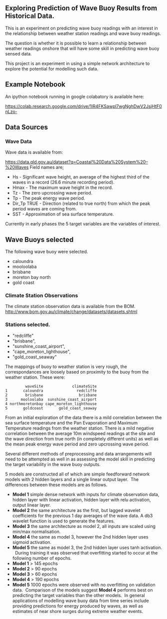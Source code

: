 ## Exploring Prediction of Wave Buoy Results from Historical Data.

This is an experiment on predicting wave buoy readings with an interest in the relationship between weather station readings and wave buoy readings.

The question is whether it is possible to learn a relationship between weather readings onshore that will have some skill in predicting wave buoy sensed data.

This project is an experiment in using a simple network architecture to explore the potential for modelling such data.

## Example Notebook

An ipython notebook running in google colabatory is available here:

https://colab.research.google.com/drive/1IR4FKSawpl7wgNghDwV2JsjHtF0nLzo-


## Data Sources

### Wave Data
Wave data is available from:

https://data.qld.gov.au/dataset?q=Coastal%20Data%20System%20–%20Waves
Field names are;
- Hs - Significant wave height, an average of the highest third of the waves in a record (26.6 minute recording period).
- Hmax - The maximum wave height in the record.
- Tz - The zero upcrossing wave period.
- Tp - The peak energy wave period.
- Dir_Tp TRUE - Direction (related to true north) from which the peak period waves are coming from.
- SST - Approximation of sea surface temperature.

Currently in early phases the 5 target variables are the variables of interest. 

## Wave Buoys selected

The following wave buoy were selected.

- caloundra
- mooloolaba
- brisbane
- moreton bay north
- gold coast

### Climate Station Observations

The climate station observation data is available from the BOM.
http://www.bom.gov.au/climate/change/datasets/datasets.shtml



### Stations selected.

- "redcliffe"
- "brisbane",
- "sunshine_coast_airport",
- "cape_moreton_lighthouse",
- "gold_coast_seaway"

The mappings of buoy to weather station is very rough, the correspondances are loosely based on proximity to the buoy from the weather station. These were:

```
         waveSite             climateSite
1       caloundra               redcliffe
2        brisbane                brisbane
3      mooloolaba  sunshine_coast_airport
4 northmoretonbay cape_moreton_lighthouse
5       goldcoast       gold_coast_seaway
```

From an initial exploration of the data there is a mild correlation between the sea surface temperature and the Pan Evaporation and Maximum Temperature readings from the weather station.
There is a mild negative correlation between the average 10m windspeed readings at the site and the wave direction from true north (in completely different units) as well as the mean peak energy wave period and zero upcrossing wave period.

Several different methods of preprocessing and data arrangements will need to be attempted as well in as assessing the model skill in predicting the target variability in the wave buoy outputs.


5 models are constructed all of which are simple feedforward network models with 2 hidden layers and a single linear output layer.
​
The differences between these models are as follows.
​
- __Model 1__ simple dense network with inputs for climate observation data, hidden layer with linear activation, hidden layer with relu activation, output linear layer.
- __Model 2__ the same architecture as the first, but lagged wavelet coefficients for the previous 1 day averages of the wave data. A db3 wavelet function is used to generate the features.
- __Model 3__ the same architecture as model 2, all inputs are scaled using min/max normalisation.
- __Model 4__ the same as model 3, however the 2nd hidden layer uses sigmoid activation.
- __Model 5__ the same as model 3, the 2nd hidden layer uses tanh activation.
​
​
During training it was observed that overfitting started to occur at the following number of epochs.
​
- __Model 1__ > 145 epochs
- __Model 2__ > 90 epochs
- __Model 3__ > 60 epochs
- __Model 4__ > 190 epochs
- __Model 5__ 1000 epochs were observed with no overfitting on validation data.
​
Comparison of the models suggest __Model 4__ performs best on predicting the target variables than the other models.
​
In general applications of modelling wave buoy data from time series include providing predictions for energy produced by waves, as well as estimates of near shore surges during extreme weather events. 
